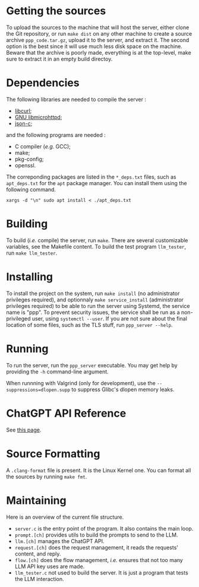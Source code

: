 # Getting the sources

To upload the sources to the machine that will host the server, either clone the
Git repository, or run `make dist` on any other machine to create a source
archive `ppp_code.tar.gz`, upload it to the server, and extract it. The second
option is the best since it will use much less disk space on the machine. Beware
that the archive is poorly made, everything is at the top-level, make sure to
extract it in an empty build directoy.

# Dependencies

The following libraries are needed to compile the server :

- [libcurl](https://curl.se/libcurl/c/);
- [GNU libmicrohttpd](https://www.gnu.org/software/libmicrohttpd/);
- [json-c](https://json-c.github.io/json-c/json-c-0.17/doc/html/index.html);

and the following programs are needed :

- C compiler (*e.g.* GCC);
- make;
- pkg-config;
- openssl.

The correponding packages are listed in the `*_deps.txt` files, such as
`apt_deps.txt` for the `apt` package manager. You can install them using the
following command.

```shell
xargs -d "\n" sudo apt install < ./apt_deps.txt
```

# Building

To build (*i.e.* compile) the server, run `make`. There are several customizable
variables, see the Makefile content. To build the test program `llm_tester`, run
`make llm_tester`.

# Installing

To install the project on the system, run `make install` (no administrator
privileges required), and optionnaly `make service_install` (administrator
privileges required) to be able to run the server using Systemd, the service
name is "ppp". To prevent security issues, the service shall be run as a
non-privileged user, using `systemctl --user`. If you are not sure about the
final location of some files, such as the TLS stuff, run `ppp_server --help`.

# Running

To run the server, run the `ppp_server` executable. You may get help by
providing the `-h` command-line argument.

When runnning with Valgrind (only for development), use the
`--suppressions=dlopen.supp` to suppress Glibc's dlopen memory leaks.

# ChatGPT API Reference

See [this page](https://platform.openai.com/docs/api-reference/chat/create).

# Source Formatting

A `.clang-format` file is present. It is the Linux Kernel one. You can format
all the sources by running `make fmt`.

# Maintaining

Here is an overview of the current file structure.

- `server.c` is the entry point of the program. It also contains the main
loop.
- `prompt.[ch]` provides utils to build the prompts to send to the LLM.
- `llm.[ch]` manages the ChatGPT API.
- `request.[ch]` does the request management, it reads the requests' content,
and reply.
- `flow.[ch]` does the flow management, *i.e.* ensures that not too many LLM
API key uses are made.
- `llm_tester.c` not used to build the server. It is just a program that tests
the LLM interaction.
